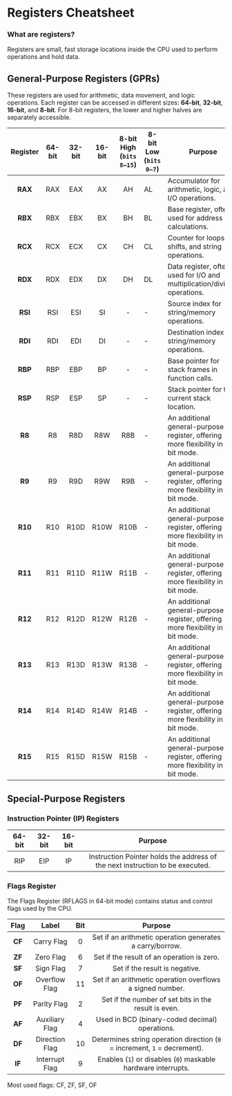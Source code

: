 # Registers Cheatsheet
### What are registers?
Registers are small, fast storage locations inside the CPU used to perform operations and hold data.

## General-Purpose Registers (GPRs)

These registers are used for arithmetic, data movement, and logic operations. Each register can be accessed in different sizes: **64-bit**, **32-bit**, **16-bit**, and **8-bit**. For 8-bit registers, the lower and higher halves are separately accessible.

| Register | 64-bit | 32-bit | 16-bit | 8-bit High (`bits 8–15`)| 8-bit Low (`bits 0–7`) | Purpose                                                                    |
|:--------:|:------:|:------:|:------:|:---------------------------:|------------------------|----------------------------------------------------------------------------|
| **RAX**  | RAX    | EAX    | AX     | AH                          | AL                     | Accumulator for arithmetic, logic, and I/O operations.                     |
| **RBX**  | RBX    | EBX    | BX     | BH                          | BL                     | Base register, often used for address calculations.                        |
| **RCX**  | RCX    | ECX    | CX     | CH                          | CL                     | Counter for loops, shifts, and string operations.                          |
| **RDX**  | RDX    | EDX    | DX     | DH                          | DL                     | Data register, often used for I/O and multiplication/division operations.  |
| **RSI**  | RSI    | ESI    | SI     | -                           | -                      | Source index for string/memory operations.                                 |
| **RDI**  | RDI    | EDI    | DI     | -                           | -                      | Destination index for string/memory operations.                            |
| **RBP**  | RBP    | EBP    | BP     | -                           | -                      | Base pointer for stack frames in function calls.                           |
| **RSP**  | RSP    | ESP    | SP     | -                           | -                      | Stack pointer for the current stack location.                              |
| **R8**   | R8     | R8D    | R8W    | R8B                         | -                      | An additional general-purpose register, offering more flexibility in 64-bit mode.|
| **R9**   | R9     | R9D    | R9W    | R9B                         | -                      | An additional general-purpose register, offering more flexibility in 64-bit mode.|
| **R10**  | R10    | R10D   | R10W   | R10B                        | -                      | An additional general-purpose register, offering more flexibility in 64-bit mode.|
| **R11**  | R11    | R11D   | R11W   | R11B                        | -                      | An additional general-purpose register, offering more flexibility in 64-bit mode.|
| **R12**  | R12    | R12D   | R12W   | R12B                        | -                      | An additional general-purpose register, offering more flexibility in 64-bit mode.|
| **R13**  | R13    | R13D   | R13W   | R13B                        | -                      | An additional general-purpose register, offering more flexibility in 64-bit mode.|
| **R14**  | R14    | R14D   | R14W   | R14B                        | -                      | An additional general-purpose register, offering more flexibility in 64-bit mode.|
| **R15**  | R15    | R15D   | R15W   | R15B                        | -                      | An additional general-purpose register, offering more flexibility in 64-bit mode.|

## Special-Purpose Registers
### Instruction Pointer (IP) Registers
| 64-bit | 32-bit | 16-bit | Purpose |
|:------:|:------:|:------:|:-------:|
| RIP        | EIP        | 	IP       | Instruction Pointer holds the address of the next instruction to be executed.|



### **Flags Register**
The Flags Register (RFLAGS in 64-bit mode) contains status and control flags used by the CPU.

| **Flag**    | **Label**      | **Bit** | **Purpose**                                                                              |
|:-----------:|:--------------:|:-------:|:----------------------------------------------------------------------------------------:|
| **CF**      |Carry Flag      | 0       | Set if an arithmetic operation generates a carry/borrow.                                 |
| **ZF**      |Zero Flag       | 6       | Set if the result of an operation is zero.                                               |
| **SF**      |Sign Flag       | 7       | Set if the result is negative.                                                           |
| **OF**      |Overflow Flag   | 11      | Set if an arithmetic operation overflows a signed number.                                |
| **PF**      |Parity Flag     | 2       | Set if the number of set bits in the result is even.                                     |
| **AF**      |Auxiliary Flag  | 4       | Used in BCD (binary-coded decimal) operations.                                           |
| **DF**      |Direction Flag  | 10      | Determines string operation direction (`0` = increment, `1` = decrement).                |
| **IF**      |Interrupt Flag  | 9       | Enables (`1`) or disables (`0`) maskable hardware interrupts.                            |

Most used flags: CF, ZF, SF, OF



